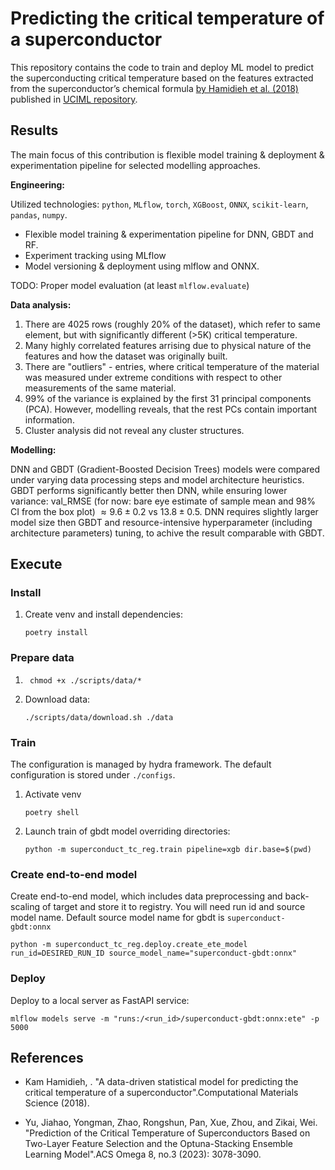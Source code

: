 # Predicting the critical temperature of a superconductor

This repository contains the code to train and deploy ML model to predict the superconducting critical temperature based on the features extracted from the superconductor’s chemical formula [by Hamidieh et al. (2018)](http://arxiv.org/pdf/1803.10260) published in [UCIML repository](https://archive.ics.uci.edu/dataset/464/superconductivty+data).

## Results

The main focus of this contribution is flexible model training & deployment & experimentation pipeline for selected modelling approaches.

**Engineering:**

Utilized technologies: `python`, `MLflow`, `torch`, `XGBoost`, `ONNX`, `scikit-learn`, `pandas`, `numpy`.

- Flexible model training & experimentation pipeline for DNN, GBDT and RF.
- Experiment tracking using MLflow
- Model versioning & deployment using mlflow and ONNX.

TODO: Proper model evaluation (at least `mlflow.evaluate`)


**Data analysis:**

1. There are 4025 rows (roughly 20% of the dataset), which refer to same element, but with significantly different (>5K) critical temperature.
2. Many highly correlated features arrising due to physical nature of the features and how the dataset was originally built.
3. There are "outliers" - entries, where critical temperature of the material was measured under extreme conditions with respect to other measurements of the same material. 
4. 99% of the variance is explained by the first 31 principal components (PCA). However, modelling reveals, that the rest PCs contain important information.
5. Cluster analysis did not reveal any cluster structures.

**Modelling:**

DNN and GBDT (Gradient-Boosted Decision Trees) models were compared under varying data processing steps and model architecture heuristics.
GBDT performs significantly better then DNN, while ensuring lower variance: val_RMSE 
(for now: bare eye estimate of sample mean and 98% CI from the box plot) $` \approx 9.6 \pm 0.2 `$ vs $` 13.8 \pm 0.5`$.
DNN requires slightly larger model size then GBDT and resource-intensive hyperparameter 
(including architecture parameters) tuning, to achive the result comparable with GBDT.

## Execute

### Install
1. Create venv and install dependencies: 
    ```shell
    poetry install
    ```

### Prepare data
1. ```shell
    chmod +x ./scripts/data/*
    ```
2. Download data:
    ```shell
    ./scripts/data/download.sh ./data
    ```

### Train
The configuration is managed by hydra framework.
The default configuration is stored under `./configs`.

1. Activate venv
    ```
    poetry shell
    ```
2. Launch train of gbdt model overriding directories: 
    ```
    python -m superconduct_tc_reg.train pipeline=xgb dir.base=$(pwd)
    ```

### Create end-to-end model
Create end-to-end model, which includes data preprocessing and back-scaling of target and store it to registry.
You will need run id and source model name. Default source model name for gbdt is `superconduct-gbdt:onnx`

```
python -m superconduct_tc_reg.deploy.create_ete_model run_id=DESIRED_RUN_ID source_model_name="superconduct-gbdt:onnx"
```

### Deploy
Deploy to a local server as FastAPI service:
```
mlflow models serve -m "runs:/<run_id>/superconduct-gbdt:onnx:ete" -p 5000
```

## References

- Kam Hamidieh, . "A data-driven statistical model for predicting the critical temperature of a superconductor".Computational Materials Science (2018).

- Yu, Jiahao, Yongman, Zhao, Rongshun, Pan, Xue, Zhou, and Zikai, Wei. "Prediction of the Critical Temperature of Superconductors Based on Two-Layer Feature Selection and the Optuna-Stacking Ensemble Learning Model".ACS Omega 8, no.3 (2023): 3078-3090.